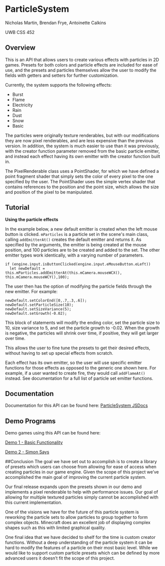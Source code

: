 # ParticleSystem
Nicholas Martin, Brendan Frye, Antoinette Calkins

UWB CSS 452

## Overview

This is an API that allows users to create various effects with particles in 2D games. Presets for both colors and particle effects are included for ease of use, and the presets and particles themselves allow the user to modify the fields with getters and setters for further customization.

Currently, the system supports the following effects:

- Burst
- Flame
- Electricity
- Rain
- Dust
- Snow
- Basic

The particles were originally texture renderables, but with our modifications they are now pixel renderables, and are less expensive than the previous version. In addition, the system is much easier to use than it was previously, with the creator function parameter removed from the basic particle emitter, and instead each effect having its own emitter with the creator function built in.

The PixelRenderable class uses a PointShader, for which we have defined a point fragment shader that simply sets the color of every pixel to the one specified by the user. The PointShader uses the simple vertex shader that contains references to the position and the point size, which allows the size and position of the pixel to be manipulated.

## Tutorial
**Using the particle effects**

In the example below, a new default emitter is created when the left mouse button is clicked. ``` mParticles ``` is a particle set in the scene's main class, calling ``` addEmitterAt() ``` creates the default emitter and returns it. As specified by the arguments, the emitter is being created at the mouse position, and 100 particles are to be created and added to the set. The other emitter types work identically, with a varying number of parameters.

```
if (engine.input.isButtonClicked(engine.input.eMouseButton.eLeft))
  let newDefault = this.mParticles.addEmitterAt(this.mCamera.mouseWCX(), this.mCamera.mouseWCY(),100);
```
The user then has the option of modifying the particle fields through the new emitter. For example:

```
newDefault.setColorEnd([0,.7,.3,.6]);
newDefault.setParticleSize(10);
newDefault.setSizeVariance(5);
newDefault.setGrowth(-0.02);
```
This block of statements will modify the ending color, set the particle size to 10, size variance to 5, and set the particle growth to -0.02. When the growth is negative, the particles will shrink over time, if positive, they will get larger over time.

This allows the user to fine tune the presets to get their desired effects, without having to set up special effects from scratch.

Each effect has its own emitter, so the user will use specific emitter functions for those effects as opposed to the generic one shown here. For example, if a user wanted to create fire, they would call ``` addFlameAt() ``` instead. See documentation for a full list of particle set emitter functions.
## Documentation
Documentation for this API can be found here:
[ParticleSystem JSDocs](https://nmart510.github.io/ParticleSystem/docs/)

## Demo Programs
Demo games using this API can be found here:

[Demo 1 - Basic Functionality](https://nmart510.github.io/ParticleSystem/)

[Demo 2 - Simon Says](https://nmart510.github.io/ParticleSystem/index_second.html)

##Conclusion
The goal we have set out to accomplish is to create a library of presets which users can choose from allowing for ease of access when creating particles in our game engine. Given the scope of this project we’ve accomplished the main goal of improving the current particle system. 

Our final release expands upon the presets shown in our demo and implements a pixel renderable to help with performance issues. Our goal of allowing for multiple textured particles simply cannot be accomplished with this current implementation. 

One of the visions we have for the future of this particle system is reworking the particle sets to allow particles to group together to form complex objects. Minecraft does an excellent job of displaying complex shapes such as this with limited graphical quality. 

One final idea that we have decided to shelf for the time is custom creator functions. Without a deep understanding of the particle system it can be hard to modify the features of a particle on their most basic level. While we would like to support custom particle presets which can be defined by more advanced users it doesn’t fit the scope of this project. 
